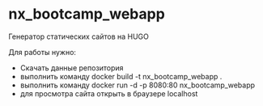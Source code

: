 # nx_bootcamp_webapp
Генератор статических сайтов на HUGO

Для работы нужно:
- Скачать данные репозитория
- выполнить команду docker build -t nx_bootcamp_webapp .
- выполнить команду docker run -d -p 8080:80 nx_bootcamp_webapp
- для просмотра сайта открыть в браузере localhost
